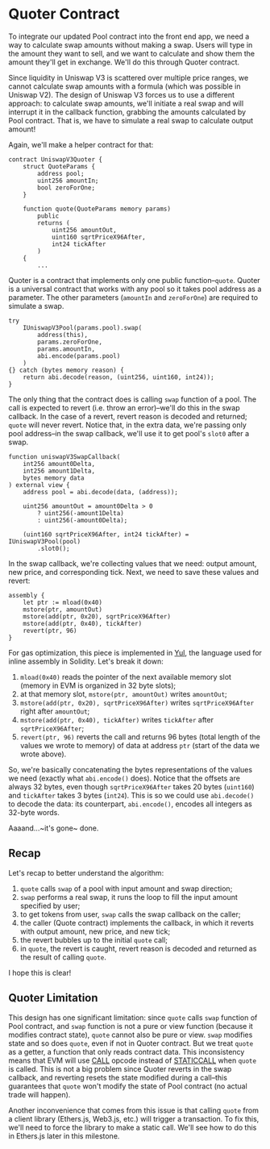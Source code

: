 # Quoter Contract

To integrate our updated Pool contract into the front end app, we need a way to calculate swap amounts without making a swap. Users will type in the amount they want to sell, and we want to calculate and show them the amount they'll get in exchange. We'll do this through Quoter contract.

Since liquidity in Uniswap V3 is scattered over multiple price ranges, we cannot calculate swap amounts with a formula (which was possible in Uniswap V2). The design of Uniswap V3 forces us to use a different approach: to calculate swap amounts, we'll initiate a real swap and will interrupt it in the callback function, grabbing the amounts calculated by Pool contract. That is, we have to simulate a real swap to calculate output amount!

Again, we'll make a helper contract for that:

```solidity
contract UniswapV3Quoter {
    struct QuoteParams {
        address pool;
        uint256 amountIn;
        bool zeroForOne;
    }

    function quote(QuoteParams memory params)
        public
        returns (
            uint256 amountOut,
            uint160 sqrtPriceX96After,
            int24 tickAfter
        )
    {
        ...
```

Quoter is a contract that implements only one public function–`quote`. Quoter is a universal contract that works with any pool so it takes pool address as a parameter. The other parameters (`amountIn` and `zeroForOne`) are required to simulate a swap.

```solidity
try
    IUniswapV3Pool(params.pool).swap(
        address(this),
        params.zeroForOne,
        params.amountIn,
        abi.encode(params.pool)
    )
{} catch (bytes memory reason) {
    return abi.decode(reason, (uint256, uint160, int24));
}
```

The only thing that the contract does is calling `swap` function of a pool. The call is expected to revert (i.e. throw an error)–we'll do this in the swap callback. In the case of a revert, revert reason is decoded and returned; `quote` will never revert. Notice that, in the extra data, we're passing only pool address–in the swap callback, we'll use it to get pool's `slot0` after a swap.

```solidity
function uniswapV3SwapCallback(
    int256 amount0Delta,
    int256 amount1Delta,
    bytes memory data
) external view {
    address pool = abi.decode(data, (address));

    uint256 amountOut = amount0Delta > 0
        ? uint256(-amount1Delta)
        : uint256(-amount0Delta);

    (uint160 sqrtPriceX96After, int24 tickAfter) = IUniswapV3Pool(pool)
        .slot0();
```

In the swap callback, we're collecting values that we need: output amount, new price, and corresponding tick. Next, we need to save these values and revert:

```solidity
assembly {
    let ptr := mload(0x40)
    mstore(ptr, amountOut)
    mstore(add(ptr, 0x20), sqrtPriceX96After)
    mstore(add(ptr, 0x40), tickAfter)
    revert(ptr, 96)
}
```

For gas optimization, this piece is implemented in [Yul](https://docs.soliditylang.org/en/latest/assembly.html), the language used for inline assembly in Solidity. Let's break it down:
1. `mload(0x40)` reads the pointer of the next available memory slot (memory in EVM is organized in 32 byte slots);
1. at that memory slot, `mstore(ptr, amountOut)` writes `amountOut`;
1. `mstore(add(ptr, 0x20), sqrtPriceX96After)` writes `sqrtPriceX96After` right after `amountOut`;
1. `mstore(add(ptr, 0x40), tickAfter)` writes `tickAfter` after `sqrtPriceX96After`;
1. `revert(ptr, 96)` reverts the call and returns 96 bytes (total length of the values we wrote to memory) of data at address `ptr` (start of the data we wrote above).

So, we're basically concatenating the bytes representations of the values we need (exactly what `abi.encode()` does).  Notice that the offsets are always 32 bytes, even though `sqrtPriceX96After` takes 20 bytes (`uint160`) and `tickAfter` takes 3 bytes (`int24`). This is so we could use `abi.decode()` to decode the data: its counterpart, `abi.encode()`, encodes all integers as 32-byte words.

Aaaand...~it's gone~ done.

## Recap

Let's recap to better understand the algorithm:
1. `quote` calls `swap` of a pool with input amount and swap direction;
1. `swap` performs a real swap, it runs the loop to fill the input amount specified by user;
1. to get tokens from user, `swap` calls the swap callback on the caller;
1. the caller (Quote contract) implements the callback, in which it reverts with output amount, new price, and new tick;
1. the revert bubbles up to the initial `quote` call;
1. in `quote`, the revert is caught, revert reason is decoded and returned as the result of calling `quote`.

I hope this is clear!

## Quoter Limitation

This design has one significant limitation: since `quote` calls `swap` function of Pool contract, and `swap` function is not a pure or view function (because it modifies contract state), `quote` cannot also be pure or view. `swap` modifies state and so does `quote`, even if not in Quoter contract. But we treat `quote` as a getter, a function that only reads contract data. This inconsistency means that EVM will use [CALL](https://www.evm.codes/#f1) opcode instead of [STATICCALL](https://www.evm.codes/#fa) when `quote` is called. This is not a big problem since Quoter reverts in the swap callback, and reverting resets the state modified during a call–this guarantees that `quote` won't modify the state of Pool contract (no actual trade will happen).

Another inconvenience that comes from this issue is that calling `quote` from a client library (Ethers.js, Web3.js, etc.) will trigger a transaction. To fix this, we'll need to force the library to make a static call. We'll see how to do this in Ethers.js later in this milestone.
